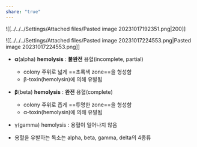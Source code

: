 ```yaml
---
share: "true"
---
```


![[../../../Settings/Attached files/Pasted image 20231017192351.png|200]]

![[../../../Settings/Attached files/Pasted image 20231017224553.png|Pasted image 20231017224553.png]]

- **α**(alpha) **hemolysis** : **불완전** 용혈(incomplete, partial)
	- colony 주위로 넓게 ==초록색 zone==을 형성함
	- β-toxin(hemolysin)에 의해 유발됨
- **β**(beta) **hemolysis** : **완전** 용혈(complete)
	- colony 주위로 좁게 ==투명한 zone==을 형성함
	- α-toxin(hemolysin)에 의해 유발됨
- γ(gamma) hemolysis : 용혈이 일어나지 않음

- 용혈을 유발하는 독소는 alpha, beta, gamma, delta의 4종류